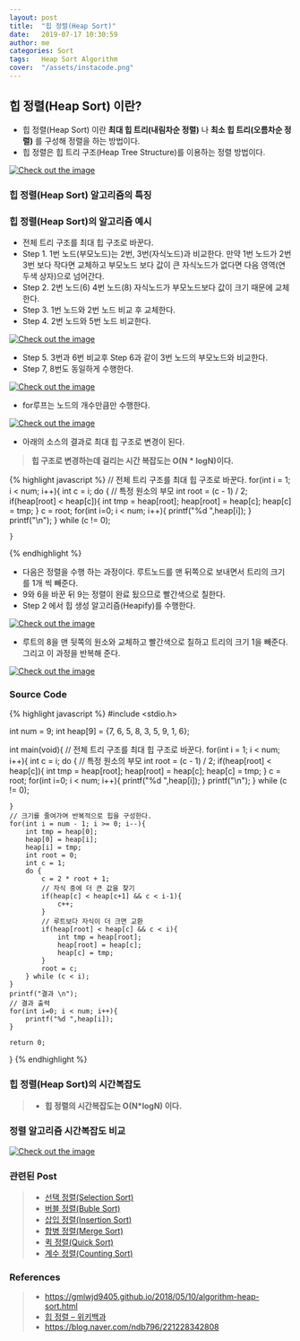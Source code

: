 ```yaml
---
layout: post
title:  "힙 정렬(Heap Sort)"
date:   2019-07-17 10:30:59
author: me
categories: Sort
tags:	Heap Sort Algorithm
cover:  "/assets/instacode.png"
---
```


## 힙 정렬(Heap Sort) 이란?
* 힙 정렬(Heap Sort) 이란 __최대 힙 트리(내림차순 정렬)__ 나 __최소 힙 트리(오름차순 정렬)__ 를 구성해 정렬을 하는 방법이다.
* 힙 정렬은 힙 트리 구조(Heap Tree Structure)를 이용하는 정렬 방법이다.


<a href="/assets/images/sort/maxminheap.JPG" data-lightbox="falcon9-large" data-title="Check out the image">
  <img src="/assets/images/sort/maxminheap.JPG" title="Check out the image">
</a>



### 힙 정렬(Heap Sort) 알고리즘의 특징



### 힙 정렬(Heap Sort)의 알고리즘 예시
* 전체 트리 구조를 최대 힙 구조로 바꾼다.
* Step 1. 1번 노드(부모노드)는 2번, 3번(자식노드)과 비교한다. 만약 1번 노드가 2번 3번 보다 작다면 교체하고 부모노드 보다 값이 큰 자식노드가 없다면 다음 영역(연두색 상자)으로 넘어간다.
* Step 2. 2번 노드(6) 4번 노드(8) 자식노드가 부모노드보다 값이 크기 때문에 교체한다. 
* Step 3. 1번 노드와 2번 노드 비교 후 교체한다.
* Step 4. 2번 노드와 5번 노드 비교한다.
<a href="/assets/images/sort/heapsort1.JPG" data-lightbox="falcon9-large" data-title="Check out the image">
  <img src="/assets/images/sort/heapsort1.JPG" title="Check out the image">
</a>

* Step 5. 3번과 6번 비교후 Step 6과 같이 3번 노드의 부모노드와 비교한다.
* Step 7, 8번도 동일하게 수행한다.
<a href="/assets/images/sort/heapsort2.JPG" data-lightbox="falcon9-large" data-title="Check out the image">
  <img src="/assets/images/sort/heapsort2.JPG" title="Check out the image">
</a>

* for루프는 노드의 개수만큼만 수행한다.
<a href="/assets/images/sort/heapsort3.JPG" data-lightbox="falcon9-large" data-title="Check out the image">
  <img src="/assets/images/sort/heapsort3.JPG" title="Check out the image">
</a>

* 아래의 소스의 결과로 최대 힙 구조로 변경이 된다. 
>
> __힙 구조로 변경하는데 걸리는 시간 복잡도는 O(N * logN)이다.__
> 
{% highlight javascript %}
// 전체 트리 구조를 최대 힙 구조로 바꾼다. 
	for(int i = 1; i < num; i++){
		int c = i;
		do {
			// 특정 원소의 부모 
			int root = (c - 1) / 2;
			if(heap[root] < heap[c]){
				int tmp = heap[root];
				heap[root] = heap[c];
				heap[c] = tmp;
			}
			c = root;
			for(int i=0; i < num; i++){
				printf("%d ",heap[i]);
			}
			printf("\n");
		} while (c != 0);
		
	}
{% endhighlight %}

* 다음은 정렬을 수행 하는 과정이다. 루트노드를 맨 뒤쪽으로 보내면서 트리의 크기를 1개 씩 빼준다.
* 9와 6을 바꾼 뒤 9는 정렬이 완료 됬으므로 빨간색으로 칠한다.
* Step 2 에서 힙 생성 알고리즘(Heapify)를 수행한다. 
<a href="/assets/images/sort/heapify1.JPG" data-lightbox="falcon9-large" data-title="Check out the image">
  <img src="/assets/images/sort/heapify1.JPG" title="Check out the image">
</a>

* 루트의 8을 맨 뒷쪽의 원소와 교체하고 빨간색으로 칠하고 트리의 크기 1을 빼준다. 그리고 이 과정을 반복해 준다.
<a href="/assets/images/sort/heapify2.JPG" data-lightbox="falcon9-large" data-title="Check out the image">
  <img src="/assets/images/sort/heapify2.JPG" title="Check out the image">
</a>


### Source Code

{% highlight javascript %}
#include <stdio.h>

int num = 9;
int heap[9] = {7, 6, 5, 8, 3, 5, 9, 1, 6};

int main(void){
	// 전체 트리 구조를 최대 힙 구조로 바꾼다. 
	for(int i = 1; i < num; i++){
		int c = i;
		do {
			// 특정 원소의 부모 
			int root = (c - 1) / 2;
			if(heap[root] < heap[c]){
				int tmp = heap[root];
				heap[root] = heap[c];
				heap[c] = tmp;
			}
			c = root;
			for(int i=0; i < num; i++){
				printf("%d ",heap[i]);
			}
			printf("\n");
		} while (c != 0);
		
	}
	// 크기를 줄여가며 반복적으로 힙을 구성한다.
	for(int i = num - 1; i >= 0; i--){
		int tmp = heap[0];
		heap[0] = heap[i];
		heap[i] = tmp;
		int root = 0;
		int c = 1;
		do {
			c = 2 * root + 1;
			// 자식 중에 더 큰 값을 찾기
			if(heap[c] < heap[c+1] && c < i-1){
				c++;
			}
			// 루트보다 자식이 더 크면 교환 
			if(heap[root] < heap[c] && c < i){
				int tmp = heap[root];
				heap[root] = heap[c];
				heap[c] = tmp;
			}
			root = c;
		} while (c < i);
	} 
	printf("결과 \n");
	// 결과 출력 
	for(int i=0; i < num; i++){
		printf("%d ",heap[i]);
	}
	
	return 0;
}
{% endhighlight %}


### 힙 정렬(Heap Sort)의 시간복잡도
>
> * __힙 정렬의 시간복잡도는 O(N*logN) 이다.__
>


### 정렬 알고리즘 시간복잡도 비교

<a href="/assets/images/sort/sorting_bigo_comp.JPG" data-lightbox="falcon9-large" data-title="Check out the image">
  <img src="/assets/images/sort/sorting_bigo_comp.JPG" title="Check out the image">
</a>


### 관련된 Post
> * <a href="https://doorisopen.github.io/sort/2019/07/09/selectionsort.html">선택 정렬(Selection Sort)<a>
> * <a href="https://doorisopen.github.io/sort/2019/07/10/bubblesort.html">버블 정렬(Buble Sort)<a>
> * <a href="https://doorisopen.github.io/sort/2019/07/10/insertionsort.html">삽입 정렬(Insertion Sort)<a>
> * <a href="https://doorisopen.github.io/sort/2019/07/10/mergesort.html">합병 정렬(Merge Sort)<a>
> * <a href="https://doorisopen.github.io/sort/2019/07/10/quicksort.html">퀵 정렬(Quick Sort)<a>
> * <a href="https://doorisopen.github.io/sort/2019/07/17/countingsort.html">계수 정렬(Counting Sort)<a>


### References
> * <a href="https://gmlwjd9405.github.io/2018/05/10/algorithm-heap-sort.html">https://gmlwjd9405.github.io/2018/05/10/algorithm-heap-sort.html<a>
> * <a href="https://ko.wikipedia.org/wiki/%ED%9E%99_%EC%A0%95%EB%A0%AC">힙 정렬 – 위키백과<a>
> * <a href="https://blog.naver.com/ndb796/221228342808">https://blog.naver.com/ndb796/221228342808<a>